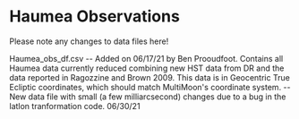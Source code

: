 # Haumea Observations

Please note any changes to data files here!

Haumea_obs_df.csv -- Added on 06/17/21 by Ben Prooudfoot. Contains all Haumea data currently reduced
                     combining new HST data from DR and the data reported in Ragozzine and Brown 2009.
                     This data is in Geocentric True Ecliptic coordinates, which should match 
                     MultiMoon's coordinate system. 
		  -- New data file with small (a few milliarcsecond) changes due to a bug in the latlon
		     tranformation code. 06/30/21
